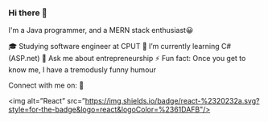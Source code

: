### Hi there 👋

I'm a Java programmer, and a MERN stack enthusiast😀

🎓 Studying software engineer at CPUT
🌱 I’m currently learning C# (ASP.net)
💬 Ask me about entrepreneurship
⚡ Fun fact: Once you get to know me, I have a tremodusly funny humour

Connect with me on:  🤝


<img alt=”React” src=”https://img.shields.io/badge/react-%2320232a.svg?style=for-the-badge&logo=react&logoColor=%2361DAFB"/>
                                                                                                                          
<!--
**Karl-Haupt/Karl-Haupt** is a ✨ _special_ ✨ repository because its `README.md` (this file) appears on your GitHub profile.

Here are some ideas to get you started:

- 🔭 I’m currently working on ...
- 🌱 I’m currently learning ...
- 👯 I’m looking to collaborate on ...
- 🤔 I’m looking for help with ...
- 💬 Ask me about ...
- 📫 How to reach me: ...
- 😄 Pronouns: ...
- ⚡ Fun fact: ...
-->
